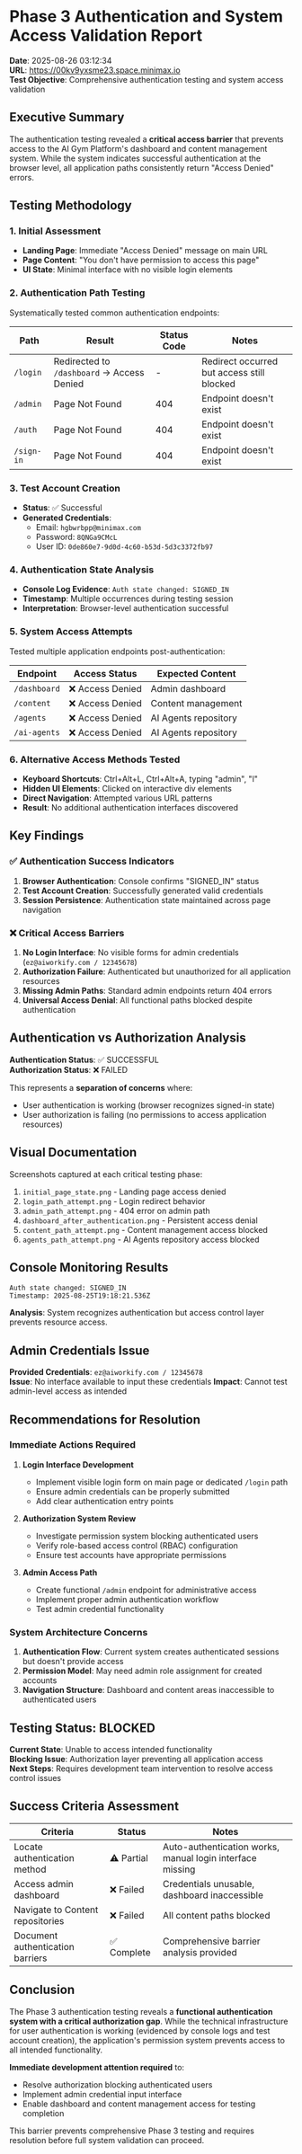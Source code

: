 # Phase 3 Authentication and System Access Validation Report

**Date**: 2025-08-26 03:12:34  
**URL**: https://00kv9yxsme23.space.minimax.io  
**Test Objective**: Comprehensive authentication testing and system access validation

## Executive Summary

The authentication testing revealed a **critical access barrier** that prevents access to the AI Gym Platform's dashboard and content management system. While the system indicates successful authentication at the browser level, all application paths consistently return "Access Denied" errors.

## Testing Methodology

### 1. Initial Assessment
- **Landing Page**: Immediate "Access Denied" message on main URL
- **Page Content**: "You don't have permission to access this page"
- **UI State**: Minimal interface with no visible login elements

### 2. Authentication Path Testing
Systematically tested common authentication endpoints:

| Path | Result | Status Code | Notes |
|------|--------|-------------|-------|
| `/login` | Redirected to `/dashboard` → Access Denied | - | Redirect occurred but access still blocked |
| `/admin` | Page Not Found | 404 | Endpoint doesn't exist |
| `/auth` | Page Not Found | 404 | Endpoint doesn't exist |
| `/sign-in` | Page Not Found | 404 | Endpoint doesn't exist |

### 3. Test Account Creation
- **Status**: ✅ Successful
- **Generated Credentials**:
  - Email: `hgbwrbpp@minimax.com`
  - Password: `8QNGa9CMcL`
  - User ID: `0de860e7-9d0d-4c60-b53d-5d3c3372fb97`

### 4. Authentication State Analysis
- **Console Log Evidence**: `Auth state changed: SIGNED_IN`
- **Timestamp**: Multiple occurrences during testing session
- **Interpretation**: Browser-level authentication successful

### 5. System Access Attempts
Tested multiple application endpoints post-authentication:

| Endpoint | Access Status | Expected Content |
|----------|---------------|------------------|
| `/dashboard` | ❌ Access Denied | Admin dashboard |
| `/content` | ❌ Access Denied | Content management |
| `/agents` | ❌ Access Denied | AI Agents repository |
| `/ai-agents` | ❌ Access Denied | AI Agents repository |

### 6. Alternative Access Methods Tested
- **Keyboard Shortcuts**: Ctrl+Alt+L, Ctrl+Alt+A, typing "admin", "l"
- **Hidden UI Elements**: Clicked on interactive div elements
- **Direct Navigation**: Attempted various URL patterns
- **Result**: No additional authentication interfaces discovered

## Key Findings

### ✅ Authentication Success Indicators
1. **Browser Authentication**: Console confirms "SIGNED_IN" status
2. **Test Account Creation**: Successfully generated valid credentials
3. **Session Persistence**: Authentication state maintained across page navigation

### ❌ Critical Access Barriers
1. **No Login Interface**: No visible forms for admin credentials (`ez@aiworkify.com / 12345678`)
2. **Authorization Failure**: Authenticated but unauthorized for all application resources
3. **Missing Admin Paths**: Standard admin endpoints return 404 errors
4. **Universal Access Denial**: All functional paths blocked despite authentication

## Authentication vs Authorization Analysis

**Authentication Status**: ✅ SUCCESSFUL  
**Authorization Status**: ❌ FAILED

This represents a **separation of concerns** where:
- User authentication is working (browser recognizes signed-in state)
- User authorization is failing (no permissions to access application resources)

## Visual Documentation

Screenshots captured at each critical testing phase:
1. `initial_page_state.png` - Landing page access denied
2. `login_path_attempt.png` - Login redirect behavior  
3. `admin_path_attempt.png` - 404 error on admin path
4. `dashboard_after_authentication.png` - Persistent access denial
5. `content_path_attempt.png` - Content management access blocked
6. `agents_path_attempt.png` - AI Agents repository access blocked

## Console Monitoring Results

```
Auth state changed: SIGNED_IN
Timestamp: 2025-08-25T19:18:21.536Z
```

**Analysis**: System recognizes authentication but access control layer prevents resource access.

## Admin Credentials Issue

**Provided Credentials**: `ez@aiworkify.com / 12345678`  
**Issue**: No interface available to input these credentials
**Impact**: Cannot test admin-level access as intended

## Recommendations for Resolution

### Immediate Actions Required

1. **Login Interface Development**
   - Implement visible login form on main page or dedicated `/login` path
   - Ensure admin credentials can be properly submitted
   - Add clear authentication entry points

2. **Authorization System Review**
   - Investigate permission system blocking authenticated users
   - Verify role-based access control (RBAC) configuration
   - Ensure test accounts have appropriate permissions

3. **Admin Access Path**
   - Create functional `/admin` endpoint for administrative access
   - Implement proper admin authentication workflow
   - Test admin credential functionality

### System Architecture Concerns

1. **Authentication Flow**: Current system creates authenticated sessions but doesn't provide access
2. **Permission Model**: May need admin role assignment for created accounts
3. **Navigation Structure**: Dashboard and content areas inaccessible to authenticated users

## Testing Status: BLOCKED

**Current State**: Unable to access intended functionality  
**Blocking Issue**: Authorization layer preventing all application access  
**Next Steps**: Requires development team intervention to resolve access control issues

## Success Criteria Assessment

| Criteria | Status | Notes |
|----------|--------|-------|
| Locate authentication method | ⚠️ Partial | Auto-authentication works, manual login interface missing |
| Access admin dashboard | ❌ Failed | Credentials unusable, dashboard inaccessible |
| Navigate to Content repositories | ❌ Failed | All content paths blocked |
| Document authentication barriers | ✅ Complete | Comprehensive barrier analysis provided |

## Conclusion

The Phase 3 authentication testing reveals a **functional authentication system with a critical authorization gap**. While the technical infrastructure for user authentication is working (evidenced by console logs and test account creation), the application's permission system prevents access to all intended functionality.

**Immediate development attention required** to:
- Resolve authorization blocking authenticated users
- Implement admin credential input interface  
- Enable dashboard and content management access for testing completion

This barrier prevents comprehensive Phase 3 testing and requires resolution before full system validation can proceed.